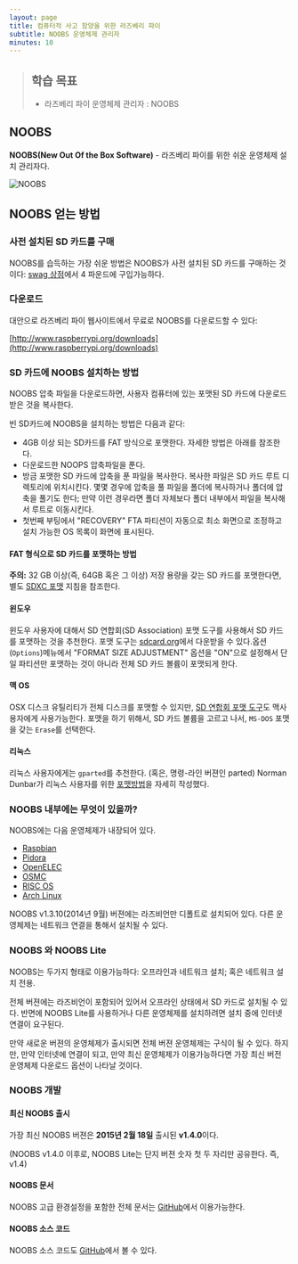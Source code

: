 ```yaml
---
layout: page
title: 컴퓨터적 사고 함양을 위한 라즈베리 파이
subtitle: NOOBS 운영체제 관리자
minutes: 10
---
```

> ## 학습 목표
>
> *   라즈베리 파이 운영체제 관리자 : NOOBS

## NOOBS

**NOOBS(New Out Of the Box Software)** - 라즈베리 파이를 위한 쉬운 운영체제 설치 관리자다.

![NOOBS](fig/noobs.png)

## NOOBS 얻는 방법

### 사전 설치된 SD 카드를 구매

NOOBS를 습득하는 가장 쉬운 방법은 NOOBS가 사전 설치된 SD 카드를 구매하는 것이다: [swag 상점](http://swag.raspberrypi.org/collections/frontpage/products/noobs-8gb-sd-card)에서 4 파운드에 구입가능하다.

### 다운로드

대안으로 라즈베리 파이 웹사이트에서 무료로 NOOBS를 다운로드할 수 있다:  

[http://www.raspberrypi.org/downloads](http://www.raspberrypi.org/downloads)

### SD 카드에 NOOBS 설치하는 방법

NOOBS 압축 파일을 다운로드하면, 사용자 컴퓨터에 있는 포맷된 SD 카드에 다운로드 받은 것을 복사한다. 

빈 SD카드에 NOOBS을 설치하는 방법은 다음과 같다:

- 4GB 이상 되는 SD카드를 FAT 방식으로 포맷한다. 자세한 방법은 아래를 참조한다.  
- 다운로드한 NOOPS 압축파일을 푼다.
- 방금 포맷한 SD 카드에 압축을 푼 파일을 복사한다. 복사한 파일은 SD 카드 루트 디렉토리에 위치시킨다. 몇몇 경우에 압축을 풀 파일을 폴더에 복사하거나 폴더에 압축을 풀기도 한다; 만약 이런 경우라면 폴더 자체보다 폴더 내부에서 파일을 복사해서 루트로 이동시킨다.
- 첫번째 부팅에서 "RECOVERY" FTA 파티션이 자동으로 최소 화면으로 조정하고 설치 가능한 OS 목록이 화면에 표시된다.  

#### FAT 형식으로 SD 카드를 포맷하는 방법

**주의:** 32 GB 이상(즉, 64GB 혹은 그 이상) 저장 용량을 갖는 SD 카드를 포맷한다면, 별도 [SDXC 포맷](https://www.raspberrypi.org/documentation/installation/sdxc_formatting.md) 지침을 참조한다.

#### 윈도우

윈도우 사용자에 대해서 SD 연합회(SD Association) 포맷 도구를 사용해서 SD 카드를 포맷하는 것을 추천한다. 포맷 도구는 [sdcard.org](https://www.sdcard.org/downloads/formatter_4/)에서 다운받을 수 있다.옵션(`Options`)메뉴에서 "FORMAT SIZE ADJUSTMENT" 옵션을 "ON"으로 설정해서 단일 파티션만 포맷하는 것이 아니라 전체 SD 카드 볼륨이 포맷되게 한다.

#### 맥 OS

OSX 디스크 유틸리티가 전체 디스크를 포맷할 수 있지만, 
[SD 연합회 포맷 도구](https://www.sdcard.org/downloads/formatter_4/)도 맥사용자에게 사용가능한다. 포맷을 하기 위해서, SD 카드 볼륨을 고르고 나서, `MS-DOS` 포맷을 갖는 `Erase`를 선택한다.

#### 리눅스

리눅스 사용자에게는 `gparted`를 추천한다. (혹은, 명령-라인 버젼인 parted) Norman Dunbar가 리눅스 사용자를 위한 [포맷방법](http://qdosmsq.dunbar-it.co.uk/blog/2013/06/noobs-for-raspberry-pi/)을 자세히 작성했다.

### NOOBS 내부에는 무엇이 있을까?

NOOBS에는 다음 운영체제가 내장되어 있다.

- [Raspbian](http://raspbian.org/)
- [Pidora](http://pidora.ca/)
- [OpenELEC](http://wiki.openelec.tv/index.php?title=Raspberry_Pi_FAQ)
- [OSMC](http://osmc.tv/)
- [RISC OS](https://www.riscosopen.org/wiki/documentation/show/Welcome%20to%20RISC%20OS%20Pi)
- [Arch Linux](http://archlinuxarm.org/platforms/armv6/raspberry-pi)

NOOBS v1.3.10(2014년 9월) 버젼에는 라즈비언만 디폴트로 설치되어 있다. 다른 운영체제는 네트워크 연결을 통해서 설치될 수 있다.

### NOOBS 와 NOOBS Lite

NOOBS는 두가지 형태로 이용가능하다: 오프라인과 네트워크 설치; 혹은 네트워크 설치 전용.

전체 버젼에는 라즈비언이 포함되어 있어서 오프라인 상태에서 SD 카드로 설치될 수 있다. 반면에 NOOBS Lite를 사용하거나 다른 운영체제를 설치하려면 설치 중에 인터넷 연결이 요구된다.

만약 새로운 버젼의 운영체제가 출시되면 전체 버젼 운영체제는 구식이 될 수 있다. 하지만, 만약 인터넷에 연결이 되고, 만약 최신 운영체제가 이용가능하다면 가장 최신 버전 운영체제 다운로드 옵션이 나타날 것이다.

### NOOBS 개발

#### 최신 NOOBS 출시

가장 최신 NOOBS 버젼은 **2015년 2월 18일** 출시된 **v1.4.0**이다.

(NOOBS v1.4.0 이후로, NOOBS Lite는 단지 버젼 숫자 첫 두 자리만 공유한다. 즉, v1.4)

#### NOOBS 문서

NOOBS 고급 환경설정을 포함한 전체 문서는 [GitHub](https://github.com/raspberrypi/noobs/blob/master/README.md)에서 이용가능한다.

#### NOOBS 소스 코드

NOOBS 소스 코드도 [GitHub](https://github.com/raspberrypi/noobs)에서 볼 수 있다.


